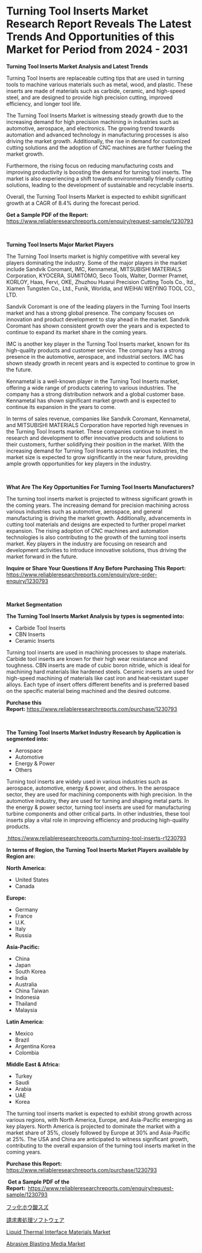 <p><h1>Turning Tool Inserts Market Research Report Reveals The Latest Trends And Opportunities of this Market for Period from 2024 - 2031</h1></p><p><strong>Turning Tool Inserts Market Analysis and Latest Trends</strong></p>
<p><p>Turning Tool Inserts are replaceable cutting tips that are used in turning tools to machine various materials such as metal, wood, and plastic. These inserts are made of materials such as carbide, ceramic, and high-speed steel, and are designed to provide high precision cutting, improved efficiency, and longer tool life.</p><p>The Turning Tool Inserts Market is witnessing steady growth due to the increasing demand for high precision machining in industries such as automotive, aerospace, and electronics. The growing trend towards automation and advanced technology in manufacturing processes is also driving the market growth. Additionally, the rise in demand for customized cutting solutions and the adoption of CNC machines are further fueling the market growth.</p><p>Furthermore, the rising focus on reducing manufacturing costs and improving productivity is boosting the demand for turning tool inserts. The market is also experiencing a shift towards environmentally friendly cutting solutions, leading to the development of sustainable and recyclable inserts.</p><p>Overall, the Turning Tool Inserts Market is expected to exhibit significant growth at a CAGR of 8.4% during the forecast period.</p></p>
<p><strong>Get a Sample PDF of the Report:&nbsp;</strong> <a href="https://www.reliableresearchreports.com/enquiry/request-sample/1230793">https://www.reliableresearchreports.com/enquiry/request-sample/1230793</a></p>
<p>&nbsp;</p>
<p><strong>Turning Tool Inserts Major Market Players</strong></p>
<p><p>The Turning Tool Inserts market is highly competitive with several key players dominating the industry. Some of the major players in the market include Sandvik Coromant, IMC, Kennametal, MITSUBISHI MATERIALS Corporation, KYOCERA, SUMITOMO, Seco Tools, Walter, Dormer Pramet, KORLOY, Haas, Fervi, OKE, Zhuzhou Huarui Precision Cutting Tools Co., ltd., Xiamen Tungsten Co., Ltd., Funik, Worldia, and WEIHAI WEIYING TOOL CO., LTD.</p><p>Sandvik Coromant is one of the leading players in the Turning Tool Inserts market and has a strong global presence. The company focuses on innovation and product development to stay ahead in the market. Sandvik Coromant has shown consistent growth over the years and is expected to continue to expand its market share in the coming years.</p><p>IMC is another key player in the Turning Tool Inserts market, known for its high-quality products and customer service. The company has a strong presence in the automotive, aerospace, and industrial sectors. IMC has shown steady growth in recent years and is expected to continue to grow in the future.</p><p>Kennametal is a well-known player in the Turning Tool Inserts market, offering a wide range of products catering to various industries. The company has a strong distribution network and a global customer base. Kennametal has shown significant market growth and is expected to continue its expansion in the years to come.</p><p>In terms of sales revenue, companies like Sandvik Coromant, Kennametal, and MITSUBISHI MATERIALS Corporation have reported high revenues in the Turning Tool Inserts market. These companies continue to invest in research and development to offer innovative products and solutions to their customers, further solidifying their position in the market. With the increasing demand for Turning Tool Inserts across various industries, the market size is expected to grow significantly in the near future, providing ample growth opportunities for key players in the industry.</p></p>
<p>&nbsp;</p>
<p><strong>What Are The Key Opportunities For Turning Tool Inserts Manufacturers?</strong></p>
<p><p>The turning tool inserts market is projected to witness significant growth in the coming years. The increasing demand for precision machining across various industries such as automotive, aerospace, and general manufacturing is driving the market growth. Additionally, advancements in cutting tool materials and designs are expected to further propel market expansion. The rising adoption of CNC machines and automation technologies is also contributing to the growth of the turning tool inserts market. Key players in the industry are focusing on research and development activities to introduce innovative solutions, thus driving the market forward in the future.</p></p>
<p><strong>Inquire or Share Your Questions If Any Before Purchasing This Report:</strong> <a href="https://www.reliableresearchreports.com/enquiry/pre-order-enquiry/1230793">https://www.reliableresearchreports.com/enquiry/pre-order-enquiry/1230793</a></p>
<p>&nbsp;</p>
<p><strong>Market Segmentation</strong></p>
<p><strong>The Turning Tool Inserts Market Analysis by types is segmented into:</strong></p>
<p><ul><li>Carbide Tool Inserts</li><li>CBN Inserts</li><li>Ceramic Inserts</li></ul></p>
<p><p>Turning tool inserts are used in machining processes to shape materials. Carbide tool inserts are known for their high wear resistance and toughness. CBN inserts are made of cubic boron nitride, which is ideal for machining hard materials like hardened steels. Ceramic inserts are used for high-speed machining of materials like cast iron and heat-resistant super alloys. Each type of insert offers different benefits and is preferred based on the specific material being machined and the desired outcome.</p></p>
<p><strong>Purchase this Report:&nbsp;</strong><a href="https://www.reliableresearchreports.com/purchase/1230793">https://www.reliableresearchreports.com/purchase/1230793</a></p>
<p>&nbsp;</p>
<p><strong>The Turning Tool Inserts Market Industry Research by Application is segmented into:</strong></p>
<p><ul><li>Aerospace</li><li>Automotive</li><li>Energy & Power</li><li>Others</li></ul></p>
<p><p>Turning tool inserts are widely used in various industries such as aerospace, automotive, energy & power, and others. In the aerospace sector, they are used for machining components with high precision. In the automotive industry, they are used for turning and shaping metal parts. In the energy & power sector, turning tool inserts are used for manufacturing turbine components and other critical parts. In other industries, these tool inserts play a vital role in improving efficiency and producing high-quality products.</p></p>
<p><a href="https://www.reliableresearchreports.com/turning-tool-inserts-r1230793">&nbsp;https://www.reliableresearchreports.com/turning-tool-inserts-r1230793</a></p>
<p><strong>In terms of Region, the Turning Tool Inserts Market Players available by Region are:</strong></p>
<p>
    <p> <strong> North America: </strong>
        <ul>
            <li>United States</li>
            <li>Canada</li>
        </ul>
        </p> 
    <p> <strong> Europe: </strong>
        <ul>
            <li>Germany</li>
            <li>France</li>
            <li>U.K.</li>
            <li>Italy</li>
            <li>Russia</li>
        </ul>
        </p> 
    <p> <strong> Asia-Pacific: </strong>
        <ul>
            <li>China</li>
            <li>Japan</li>
            <li>South Korea</li>
            <li>India</li>
            <li>Australia</li>
            <li>China Taiwan</li>
            <li>Indonesia</li>
            <li>Thailand</li>
            <li>Malaysia</li>
        </ul>
        </p> 
    <p> <strong> Latin America: </strong>
        <ul>
            <li>Mexico</li>
            <li>Brazil</li>
            <li>Argentina Korea</li>
            <li>Colombia</li>
        </ul>
        </p> 
    <p> <strong> Middle East & Africa: </strong>
        <ul>
            <li>Turkey</li>
            <li>Saudi</li>
            <li>Arabia</li>
            <li>UAE</li>
            <li>Korea</li>
        </ul>
    </p>
    </p>
<p><p>The turning tool inserts market is expected to exhibit strong growth across various regions, with North America, Europe, and Asia-Pacific emerging as key players. North America is projected to dominate the market with a market share of 35%, closely followed by Europe at 30% and Asia-Pacific at 25%. The USA and China are anticipated to witness significant growth, contributing to the overall expansion of the turning tool inserts market in the coming years.</p></p>
<p><strong>Purchase this Report: </strong><a href="https://www.reliableresearchreports.com/purchase/1230793">https://www.reliableresearchreports.com/purchase/1230793</a></p>
<p>&nbsp;<strong>Get a Sample PDF of the Report:&nbsp;&nbsp;</strong><a href="https://www.reliableresearchreports.com/enquiry/request-sample/1230793">https://www.reliableresearchreports.com/enquiry/request-sample/1230793</a></p>
<p><strong></strong></p>
<p><p><a href="https://github.com/LeanneBruen2023/Market-Research-Report-List-1/blob/main/488611030879.md">フッ化ホウ酸スズ</a></p><p><a href="https://github.com/zekaoe592392/Market-Research-Report-List-1/blob/main/311609930880.md">請求書処理ソフトウェア</a></p><p><a href="https://www.linkedin.com/pulse/liquid-thermal-interface-materials-market-challenges-opportunities-wggaf?trackingId=RkqJ9YAtMLwrbx%2FMqj3R1A%3D%3D">Liquid Thermal Interface Materials Market</a></p><p><a href="https://www.linkedin.com/pulse/decoding-abrasive-blasting-media-market-deep-dive-latest-trends-talxf?trackingId=3jKDyVWUV9Mce1iagt8ZEg%3D%3D">Abrasive Blasting Media Market</a></p></p>